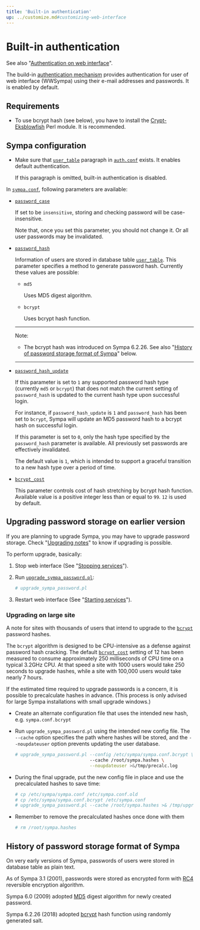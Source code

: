 ```yaml
---
title: 'Built-in authentication'
up: ../customize.md#customizing-web-interface
---
```


Built-in authentication
================================

See also "[Authentication on web interface](authentication-web.md)".

The build-in
[authentication mechanism](authentication-web.md#authentication-mechanisms)
provides authentication for user of web interface (WWSympa) using their
e-mail addresses and passwords.  It is enabled by default.

Requirements
------------

  * To use bcrypt hash (see below), you have to install the
    [Crypt-Eksblowfish](http://search.cpan.org/dist/Crypt-Eksblowfish/)
    Perl module.
    It is recommended.

Sympa configuration
-------------------

  * Make sure that [`user_table`](../man/auth.conf.5.md#ldap-paragraph)
    paragraph in [`auth.conf`](../man/auth.conf.5.md) exists.  It enables
    default authentication.

    If this paragraph is omitted, built-in authentication is disabled.

In [`sympa.conf`](../layout.md#config), following parameters are available:

  * [`password_case`](../man/sympa.conf.5.md#password_case)

    If set to be `insensitive`, storing and checking password will be
    case-insensitive.

    Note that, once you set this parameter, you should not change it.
    Or all user passwords may be invalidated.

  * [`password_hash`](../man/sympa.conf.5.md#password_hash)

    Information of users are stored in database table
    [`user_table`](../man/sympa_database.5.md#user_table).
    This parameter specifies a method to generate password hash.  Currently
    these values are possible:

      - `md5`

         Uses MD5 digest algorithm.

      - `bcrypt`

         Uses bcrypt hash function.

    ----
    Note:

      * The bcrypt hash was introduced on Sympa 6.2.26.  See also
        "[History of password storage format of Sympa](#history-of-password-storage-format-of-sympa)"
        below.

    ----

  * [`password_hash_update`](../man/sympa.conf.5.md#password_hash_update)

    If this parameter is set to `1` any supported password hash type (currently `md5` or `bcrypt`) 
    that does not match the current setting of `password_hash` is updated to
    the current hash type upon successful login.
    
    For instance, if `password_hash_update` is `1` and `password_hash` has been set to
    `bcrypt`, Sympa  will update an MD5 password hash to a bcrypt hash on successful login.
    
    If this parameter is set to `0`, only the hash type specified by the `password_hash` parameter is available.
    All previously set passwords are effectively invalidated.
    
    The default value is `1`, which is intended to support a graceful transition to a
    new hash type over a period of time.

  * [`bcrypt_cost`](../man/sympa.conf.5.md#bcrypt_cost)

    This parameter controls cost of hash stretching by bcrypt hash function.
    Available value is a positive integer less than or equal to `99`.
    `12` is used by default.

Upgrading password storage on earlier version
---------------------------------------------

If you are planning to upgrade Sympa, you may have to upgrade password
storage.  Check "[Upgrading notes](../upgrade/notes.md)" to know if upgrading
is possible.

To perform upgrade, basically:

  1. Stop web interface (See
     "[Stopping services](../admin/services.md#stopping-services)").

  2. Run [``upgrade_sympa_password.pl``](../man/upgrade_sympa_password.1.md):
     ``` bash
     # upgrade_sympa_password.pl
     ```
  3. Restart web interface (See
     "[Starting services](../admin/services.md#starting-services)").

### Upgrading on large site

A note for sites with thousands of users that intend to upgrade to
the [``bcrypt``](../man/sympa.conf.5.md#password_hash) password hashes.

The ``bcrypt`` algorithm is designed to be CPU-intensive as a defense against
password hash cracking.
The default [``bcrypt_cost``](../man/sympa.conf.5.md#bcrypt_cost) setting of
12 has been measured to consume approximately 250 milliseconds of CPU time on
a typical 3.2GHz CPU. At that speed a site with 1000 users would take 250
seconds to upgrade hashes, while a site with 100,000 users would take nearly 7
hours.

If the estimated time required to upgrade passwords is a concern, it is
possible to precalculate hashes in advance.  (This process is only advised for
large Sympa installations with small upgrade windows.)
        
  - Create an alternate configuration file that uses the intended new hash,
    e.g. ``sympa.conf.bcrypt``
  - Run ``upgrade_sympa_password.pl`` using the intended new config file. The
    ``--cache`` option specifies the path where hashes will be stored, and the
    ``--noupdateuser`` option prevents updating the user database.
   
    ``` bash
    # upgrade_sympa_password.pl --config /etc/sympa/sympa.conf.bcrypt \
                                --cache /root/sympa.hashes \
                                --noupdateuser >&/tmp/precalc.log
    ```
  - During the final upgrade, put the new config file in place and use the
    precalculated hashes to save time:
    ``` bash
    # cp /etc/sympa/sympa.conf /etc/sympa.conf.old
    # cp /etc/sympa/sympa.conf.bcrypt /etc/sympa.conf
    # upgrade_sympa_password.pl --cache /root/sympa.hashes >& /tmp/upgrade.log
    ```
  - Remember to remove the precalculated hashes once done with them
    ``` bash
    # rm /root/sympa.hashes
    ```

History of password storage format of Sympa
-------------------------------------------

On very early versions of Sympa, passwords of users were stored in database
table as plain text.

As of Sympa 3.1 (2001), passwords were stored as encrypted form with
[RC4](https://tools.ietf.org/html/draft-kaukonen-cipher-arcfour-03)
reversible encryption algorithm.

Sympa 6.0 (2009) adopted [MD5](https://tools.ietf.org/html/rfc6151)
digest algorithm for newly created password.

Sympa 6.2.26 (2018) adopted
[bcrypt](https://www.usenix.org/legacy/publications/library/proceedings/usenix99/provos/provos_html/backup.html)
hash function using randomly generated salt.

